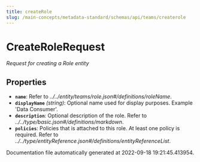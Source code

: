 ```yaml
---
title: createRole
slug: /main-concepts/metadata-standard/schemas/api/teams/createrole
---
```


# CreateRoleRequest

*Request for creating a Role entity*

## Properties

- **`name`**: Refer to *../../entity/teams/role.json#/definitions/roleName*.
- **`displayName`** *(string)*: Optional name used for display purposes. Example 'Data Consumer'.
- **`description`**: Optional description of the role. Refer to *../../type/basic.json#/definitions/markdown*.
- **`policies`**: Policies that is attached to this role. At least one policy is required. Refer to *../../type/entityReference.json#/definitions/entityReferenceList*.


Documentation file automatically generated at 2022-09-18 19:21:45.413954.
